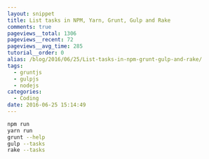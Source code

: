 ```yaml
---
layout: snippet
title: List tasks in NPM, Yarn, Grunt, Gulp and Rake
comments: true
pageviews__total: 1306
pageviews__recent: 72
pageviews__avg_time: 285
tutorial__order: 0
alias: /blog/2016/06/25/List-tasks-in-npm-grunt-gulp-and-rake/
tags:
  - gruntjs
  - gulpjs
  - nodejs
categories:
  - Coding
date: 2016-06-25 15:14:49
---
```


```bash
npm run
yarn run
grunt --help
gulp --tasks
rake --tasks
```
